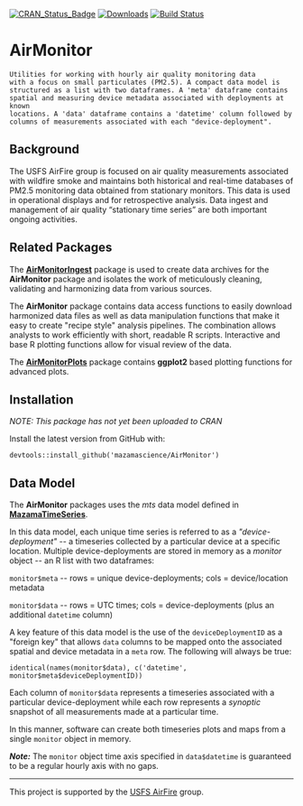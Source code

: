 [![CRAN_Status_Badge](http://www.r-pkg.org/badges/version/AirMonitor)](https://cran.r-project.org/package=AirMonitor) [![Downloads](http://cranlogs.r-pkg.org/badges/AirMonitor)](https://cran.r-project.org/package=AirMonitor)
[![Build Status](https://travis-ci.org/MazamaScience/AirMonitor.svg?branch=master)](https://travis-ci.org/MazamaScience/AirMonitor)

# AirMonitor

```
Utilities for working with hourly air quality monitoring data
with a focus on small particulates (PM2.5). A compact data model is 
structured as a list with two dataframes. A 'meta' dataframe contains 
spatial and measuring device metadata associated with deployments at known 
locations. A 'data' dataframe contains a 'datetime' column followed by 
columns of measurements associated with each "device-deployment".
```

## Background

The USFS AirFire group is focused on air quality measurements associated with 
wildfire smoke and maintains both historical and real-time databases of PM2.5 
monitoring data obtained from stationary monitors. This data is used in 
operational displays and for retrospective analysis. Data ingest and management 
of air quality “stationary time series” are both important ongoing activities.

## Related Packages

The **[AirMonitorIngest](https://github.com/pnwairfire/AirMonitorIngest/)** 
package is used to create data archives for the **AirMonitor** package and 
isolates the work of meticulously cleaning, validating and harmonizing data from 
various sources.

The **AirMonitor** package contains data access functions to easily download 
harmonized data files as well as data manipulation functions that
make it easy to create "recipe style" analysis pipelines. The combination allows
analysts to work efficiently with short, readable R scripts. Interactive and
base R plotting functions allow for visual review of the data.

The **[AirMonitorPlots](https://github.com/mazamascience/AirMonitorPlots)**
package contains **ggplot2** based plotting functions for advanced plots.

## Installation

*NOTE:  This package has not yet been uploaded to CRAN*

Install the latest version from GitHub with:

`devtools::install_github('mazamascience/AirMonitor')`

## Data Model

The **AirMonitor** packages uses the _mts_ data model defined in 
**[MazamaTimeSeries](https://github.com/mazamascience/MazamaTimeSeries/)**.

In this data model, each unique time series is referred to as a 
_"device-deployment"_ -- a timeseries collected by a particular device at a 
specific location. Multiple device-deployments are stored in memory as a
_monitor_ object -- an R list with two dataframes:

`monitor$meta` -- rows = unique device-deployments; cols = device/location metadata

`monitor$data` -- rows = UTC times; cols = device-deployments (plus an additional `datetime` column)

A key feature of this data model is the use of the `deviceDeploymentID` as a
"foreign key" that allows `data` columns to be mapped onto the associated
spatial and device metadata in a `meta` row. The following will always be true:

```
identical(names(monitor$data), c('datetime', monitor$meta$deviceDeploymentID))
```

Each column of `monitor$data` represents a timeseries associated with a particular
device-deployment while each row represents a _synoptic_ snapshot of all
measurements made at a particular time. 

In this manner, software can create both timeseries plots and maps from a single
`monitor` object in memory.

_**Note:**_ The `monitor` object time axis specified in `data$datetime` is 
guaranteed to be a regular hourly axis with no gaps.


------------------------------------------------------------------------

This project is supported by the [USFS AirFire](https://www.airfire.org) group.

